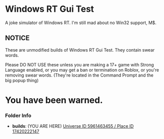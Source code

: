 # Windows RT Gui Test

A joke simulator of Windows RT. I'm still mad about no Win32 support, M$.

## NOTICE

These are unmodified builds of Windows RT Gui Test. They contain swear words.

Please DO NOT USE these unless you are making a 17+ game with Strong Language enabled, or you may get a ban or termination on Roblox, or you're removing swear words. (They're located in the Command Prompt and the big popup thing)

# You have been warned.

### Folder Info

- **builds**: (YOU ARE HERE) [Universe ID 5961463455 / Place ID 17420222147](https://www.roblox.com/games/17420222147)